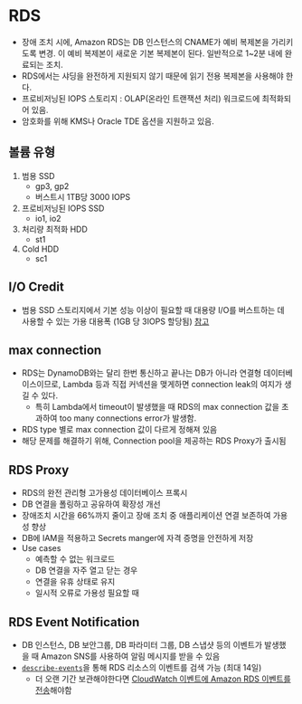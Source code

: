 # RDS

- 장애 조치 시에, Amazon RDS는 DB 인스턴스의 CNAME가 예비 복제본을 가리키도록 변경. 이 예비 복제본이 새로운 기본 복제본이 된다. 일반적으로 1~2분 내에 완료되는 조치.
- RDS에서는 샤딩을 완전하게 지원되지 않기 때문에 읽기 전용 복제본을 사용해야 한다.
- 프로비저닝된 IOPS 스토리지 : OLAP(온라인 트랜잭션 처리) 워크로드에 최적화되어 있음.
- 암호화를 위해 KMS나 Oracle TDE 옵션을 지원하고 있음.

## 볼륨 유형
1. 범용 SSD
    - gp3, gp2
    - 버스트시 1TB당 3000 IOPS
2. 프로비저닝된 IOPS SSD
    - io1, io2
3. 처리량 최적화 HDD
    - st1
4. Cold HDD
    - sc1

## I/O Credit
- 범용 SSD 스토리지에서 기본 성능 이상이 필요할 때 대용량 I/O를 버스트하는 데 사용할 수 있는 가용 대용폭 (1GB 당 3IOPS 할당됨) 
[참고](https://docs.aws.amazon.com/ko_kr/AmazonRDS/latest/UserGuide/CHAP_Storage.html#Concepts.Storage.GeneralSSD)

## max connection
- RDS는 DynamoDB와는 달리 한번 통신하고 끝나는 DB가 아니라 연결형 데이터베이스이므로, Lambda 등과 직접 커넥션을 맺게하면 connection leak의 여지가 생길 수 있다.
    - 특히 Lambda에서 timeout이 발생했을 때 RDS의 max connection 값을 초과하여 too many connections error가 발생함.
- RDS type 별로 max connection 값이 다르게 정해져 있음
- 해당 문제를 해결하기 위해, Connection pool을 제공하는 RDS Proxy가 출시됨

## RDS Proxy
- RDS의 완전 관리형 고가용성 데이터베이스 프록시
- DB 연결을 폴링하고 공유하여 확장성 개선
- 장애조치 시간을 66%까지 줄이고 장애 조치 중 애플리케이션 연결 보존하여 가용성 향상
- DB에 IAM을 적용하고 Secrets manger에 자격 증명을 안전하게 저장
- Use cases
    - 예측할 수 없는 워크로드
    - DB 연결을 자주 열고 닫는 경우
    - 연결을 유휴 상태로 유지
    - 일시적 오류로 가용성 필요할 때

## RDS Event Notification
- DB 인스턴스, DB 보안그룹, DB 파라미터 그룹, DB 스냅샷 등의 이벤트가 발생했을 때 Amazon SNS를 사용하여 알림 메시지를 받을 수 있음
- [`describe-events`](https://docs.aws.amazon.com/cli/latest/reference/rds/describe-events.html)을 통해 RDS 리소스의 이벤트를 검색 가능 (최대 14일)
    - 더 오랜 기간 보관해야한다면 [CloudWatch 이벤트에 Amazon RDS 이벤트를 전송](https://docs.aws.amazon.com/ko_kr/AmazonRDS/latest/UserGuide/rds-cloud-watch-events.html#rds-cloudwatch-events.sending-to-cloudwatch-events)해야함
